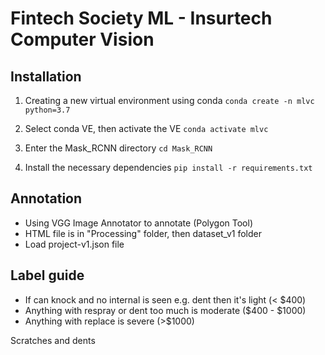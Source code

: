 # Fintech Society ML - Insurtech Computer Vision

## Installation

1. Creating a new virtual environment using conda `conda create -n mlvc python=3.7`

2. Select conda VE, then activate the VE `conda activate mlvc`

3. Enter the Mask_RCNN directory `cd Mask_RCNN`

4. Install the necessary dependencies `pip install -r requirements.txt`

## Annotation

- Using VGG Image Annotator to annotate (Polygon Tool)
- HTML file is in "Processing" folder, then dataset_v1 folder
- Load project-v1.json file

## Label guide

- If can knock and no internal is seen e.g. dent then it's light (< $400)
- Anything with respray or dent too much is moderate ($400 - $1000)
- Anything with replace is severe (>$1000)

Scratches and dents
